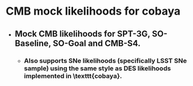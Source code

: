# CMB mock likelihoods for cobaya
* ## Mock CMB likelihoods for SPT-3G, SO-Baseline, SO-Goal and CMB-S4.
	* ### Also supports SNe likelihoods (specifically LSST SNe sample) using the same style as DES likelihoods implemented in \texttt{cobaya}.